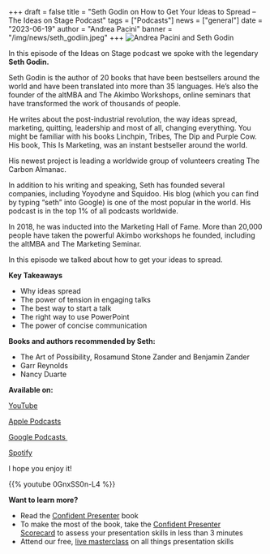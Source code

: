 +++
draft = false
title = "Seth Godin on How to Get Your Ideas to Spread – The Ideas on Stage Podcast"
tags = ["Podcasts"]
news = ["general"]
date = "2023-06-19"
author = "Andrea Pacini"
banner = "/img/news/seth_godiin.jpeg"
+++
![Andrea Pacini and Seth Godin ](/img/news/seth_godiin.jpeg "Seth Godin on How to Get Your Ideas to Spread - The Ideas on Stage Podcast")

In this episode of the Ideas on Stage podcast we spoke with the legendary **Seth Godin.** 

Seth Godin is the author of 20 books that have been bestsellers around the world and have been translated into more than 35 languages. He’s also the founder of the altMBA and The Akimbo Workshops, online seminars that have transformed the work of thousands of people.

He writes about the post-industrial revolution, the way ideas spread, marketing, quitting, leadership and most of all, changing everything. You might be familiar with his books Linchpin, Tribes, The Dip and Purple Cow. His book, This Is Marketing, was an instant bestseller around the world. 

His newest project is leading a worldwide group of volunteers creating The Carbon Almanac.

In addition to his writing and speaking, Seth has founded several companies, including Yoyodyne and Squidoo. His blog (which you can find by typing “seth” into Google) is one of the most popular in the world. His podcast is in the top 1% of all podcasts worldwide.

In 2018, he was inducted into the Marketing Hall of Fame. More than 20,000 people have taken the powerful Akimbo workshops he founded, including the altMBA and The Marketing Seminar.

In this episode we talked about how to get your ideas to spread.

**Key Takeaways**

* Why ideas spread
* The power of tension in engaging talks
* The best way to start a talk
* The right way to use PowerPoint
* The power of concise communication

**Books and authors recommended by Seth:**

* The Art of Possibility, Rosamund Stone Zander and Benjamin Zander 
* Garr Reynolds 
* Nancy Duarte 

**Available on:** 

[YouTube](https://youtu.be/0GnxSS0n-L4)

[Apple Podcasts](https://podcasts.apple.com/us/podcast/48-seth-godin-on-how-to-get-your-ideas-to-spread-the/id1506050111?i=1000616957114)

[Google Podcasts ](https://podcasts.google.com/feed/aHR0cHM6Ly9hbmNob3IuZm0vcy8xYTRjNGFjYy9wb2RjYXN0L3Jzcw/episode/MTkyZDUzOGMtYWMzMC00NmFkLThhOTMtZWFlZjMzMWY2NTc2?sa=X&ved=0CAUQkfYCahcKEwiokOjQgs__AhUAAAAAHQAAAAAQNg)

[Spotify](https://open.spotify.com/episode/2PfZLB5GabnhuOqvEIjV1z?si=g3bqG5p-SwuafqbJQPvBrQ)

I hope you enjoy it!

{{% youtube 0GnxSS0n-L4 %}}

**Want to learn more?** 

* Read the [Confident Presenter](https://amzn.eu/d/bKswMEe) book 
* To make the most of the book, take the [Confident Presenter Scorecard](https://ideasonstage.com/score) to assess your presentation skills in less than 3 minutes 
* Attend our free, [live masterclass](http://ideasonstageuk.eventbrite.com/) on all things presentation skills